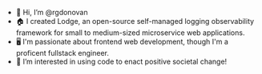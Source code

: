 - 👋 Hi, I’m @rgdonovan
- 🏠 I created Lodge, an open-source self-managed logging observability framework for small to medium-sized microservice web applications.
- 🖥 I'm passionate about frontend web development, though I'm a proficent fullstack engineer.
- 👀 I’m interested in using code to enact positive societal change!

<!---
rgdonovan/rgdonovan is a ✨ special ✨ repository because its `README.md` (this file) appears on your GitHub profile.
You can click the Preview link to take a look at your changes.
--->
